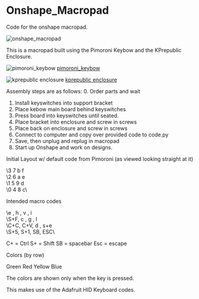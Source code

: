 # Onshape_Macropad
Code for the onshape macropad.


![onshape_macropad](https://github.com/conceptualhardware/Onshape_Macropad/blob/main/onshape_macropad.jpg)


This is a macropad built using the Pimoroni Keybow and the KPrepublic Enclosure.  


![pimoroni_keybow](https://cdn.shopify.com/s/files/1/0174/1800/products/keybow-2040-2_large.jpg?v=1618327651)
[pimoroni_keybow](https://shop.pimoroni.com/products/keybow-2040?variant=39328275300435)

![kprepublic enclosure](https://cdn.shopify.com/s/files/1/2711/4238/products/JJ4x4case-4_1x1.jpg?v=1617001142)
[kprepublic enclosure](https://kprepublic.com/products/anodized-aluminium-cubic-case-for-jj4x4-jj4-custom-keyboard-acrylic-panels-stalinite-diffuser-can-support-rotary-brace-supporter)

Assembly steps are as follows:
0. Order parts and wait
1. Install keyswitches into support bracket
2. Place kebow main board behind keyswitches
3. Press board into keyswitches until seated.
4. Place bracket into enclosure and screw in screws
5. Place back on enclosure and screw in screws
6. Connect to computer and copy over provided code to code.py
7. Save, then unplug and replug in macropad
8. Start up Onshape and work on designs.

Initial Layout w/ default code from Pimoroni
(as viewed looking straight at it)

\3   7   b   f\
\2   6   a   e\
\1   5   9   d\
\0   4   8   c\

Intended macro codes

\e  , h  , v , i\
\S+F, c  , g , l\
\C+C, C+V, d , s+e\
\S+5, S+1, SB, ESC\

C+ = Ctrl
S+ = Shift
SB = spacebar
Esc = escape

Colors
(by row)

Green
Red
Yellow
Blue
 
The colors are shown only when the key is pressed.

This makes use of the Adafruit HID Keyboard codes.

